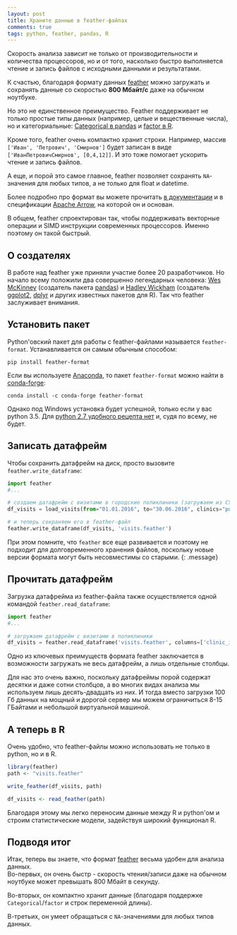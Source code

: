 ```yaml
---
layout: post
title: Храните данные в feather-файлах
comments: true
tags: python, feather, pandas, R
---
```


Скорость анализа зависит не только от производительности и количества процессоров, но и от того, насколько быстро выполняется чтение и запись файлов с исходными данными и результатами.

К счастью, благодаря формату данных [feather](https://github.com/wesm/feather) можно загружать и сохранять данные со скоростью **800 Мбайт/с** даже на обычном ноутбуке.

Но это не единственное преимущество. Feather поддерживает не только простые типы данных (например, целые и вещественные числа), но и категориальные: [Categorical в pandas](http://pandas.pydata.org/pandas-docs/stable/categorical.html) и [factor в R](https://stat.ethz.ch/R-manual/R-devel/library/base/html/factor.html).

Кроме того, feather очень компактно хранит строки. Например, массив `['Иван', 'Петрович', 'Смирнов']` будет записан в виде `['ИванПетровичСмирнов', [0,4,12]]`. И это тоже помогает ускорить чтение и запись файлов.

А еще, и порой это самое главное, feather позволяет сохранять `NA`-значения для любых типов, а не только для float и datetime.

Более подробно про формат вы можете прочитать [в документации](https://github.com/wesm/feather/blob/master/doc/FORMAT.md) и в спецификации [Apache Arrow](https://arrow.apache.org/), на которой он и основан.

В общем, feather спроектирован так, чтобы поддерживать векторные операции и SIMD инструкции современных процессоров. Именно поэтому он такой быстрый.


## О создателях
В работе над feather уже приняли участие более 20 разработчиков. Но начало всему положили два совершенно легендарных человека: [Wes McKinney](http://wesmckinney.com/) (создатель пакета [pandas](http://pandas.pydata.org/)) и [Hadley Wickham](http://hadley.nz/) (создатель [ggplot2](http://ggplot2.org/), [dplyr](https://github.com/hadley/dplyr) и других известных пакетов для R). Так что feather заслуживает внимания.


## Установить пакет
Python'овский пакет для работы с feather-файлами называется `feather-format`. Устанавливается он самым обычным способом:

```terminal
pip install feather-format
```

Если вы используете [Anaconda](https://www.continuum.io/anaconda-overview), то пакет `feather-format` можно найти в [conda-forge](https://conda-forge.github.io/):
```terminal
conda install -c conda-forge feather-format
```
Однако под Windows установка будет успешной, только если у вас python 3.5. Для [python 2.7 удобного рецепта нет](https://github.com/wesm/feather/issues/151) и, судя по всему, не будет.


## Записать датафрейм
Чтобы сохранить датафрейм на диск, просто вызовите `feather.write_dataframe`:

```python
import feather
#...

# создаем датафрейм с визитами в городские поликлиники (загружаем из СУБД)
df_visits = load_visits(from="01.01.2016", to="30.06.2016", clinics="poly")

# и теперь сохраняем его в feather-файл
feather.write_dataframe(df_visits, 'visits.feather')
```
При этом помните, что  `feather` все еще развивается и поэтому не подходит для долговременного хранения файлов, поскольку новые версии формата могут быть несовместимы со старыми.
{: .message}


## Прочитать датафрейм

Загрузка датафрейма из feather-файла также осуществляется одной командой `feather.read_dataframe`:

```python
import feather
#...

# загружаем датафрейм с визитами в поликлиники
df_visits = feather.read_dataframe('visits.feather', columns=['clinic_id', 'patient_id', 'date', 'duration'])
```
Одно из ключевых преимуществ формата feather заключается в возможности загружать не весь датафрейм, а лишь отдельные столбцы.

Для нас это очень важно, поскольку датафреймы порой содержат десятки и даже сотни столбцов, а во многих видах анализа мы используем лишь десять-двадцать из них. И тогда вместо загрузки 100 Гб данных на мощный и дорогой сервер мы можем ограничиться 8-15 ГБайтами и небольшой виртуальной машиной.


## А теперь в R
Очень удобно, что feather-файлы можно использовать не только в python, но и в R.

```r
library(feather)
path <- "visits.feather"

write_feather(df_visits, path)

df_visits <- read_feather(path)
```
Благодаря этому мы легко переносим данные между R и python'ом и строим статистические модели, задействуя широкий функционал R.


## Подводя итог
Итак, теперь вы знаете, что формат [feather](https://github.com/wesm/feather) весьма удобен для анализа данных.  
Во-первых, он очень быстр - скорость чтения/записи даже на обычном ноутбуке может превышать 800 Мбайт в секунду.

Во-вторых, он компактно хранит данные (благодаря поддержке `Categorical`/`factor` и строк переменной длины).

В-третьих, он умеет обращаться с `NA`-значениями для любых типов данных.